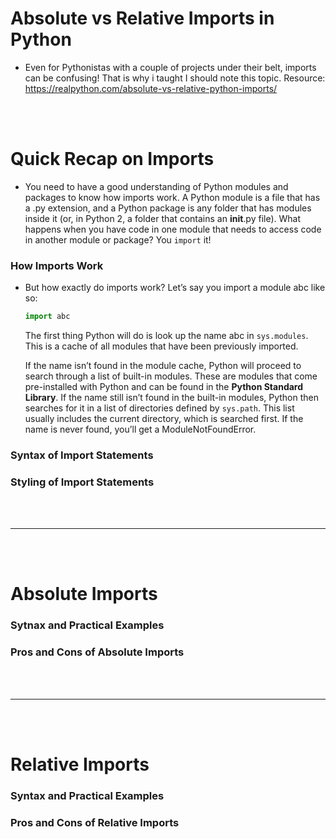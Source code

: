 # Absolute vs Relative Imports in Python

- Even for Pythonistas with a couple of projects under their belt, imports can be confusing! That is why i taught I should note this topic. Resource: https://realpython.com/absolute-vs-relative-python-imports/

<br>
<br>

# Quick Recap on Imports

- You need to have a good understanding of Python modules and packages to know how imports work. A Python module is a file that has a .py extension, and a Python package is any folder that has modules inside it (or, in Python 2, a folder that contains an __init__.py file). What happens when you have code in one module that needs to access code in another module or package? You `import` it!

### How Imports Work

- But how exactly do imports work? Let’s say you import a module abc like so:
  ```python
  import abc
  ```
  The first thing Python will do is look up the name abc in `sys.modules`. This is a cache of all modules that have been previously imported.
  
  If the name isn’t found in the module cache, Python will proceed to search through a list of built-in modules. These are modules that come pre-installed with Python and can be found in the __Python Standard Library__. If the name still isn’t found in the built-in modules, Python then searches for it in a list of directories defined by `sys.path`. This list usually includes the current directory, which is searched first. If the name is never found, you’ll get a ModuleNotFoundError.

### Syntax of Import Statements 

### Styling of Import Statements

<br>
<br>

---

<br>
<bR>

# Absolute Imports

### Sytnax and Practical Examples 

### Pros and Cons of Absolute Imports


<br>
<br>

---

<br>
<br>

# Relative Imports

### Syntax and Practical Examples

### Pros and Cons of Relative Imports

